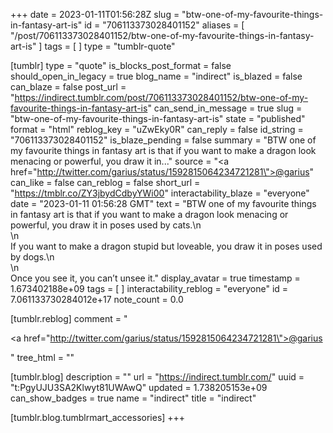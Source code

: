 +++
date = 2023-01-11T01:56:28Z
slug = "btw-one-of-my-favourite-things-in-fantasy-art-is"
id = "706113373028401152"
aliases = [ "/post/706113373028401152/btw-one-of-my-favourite-things-in-fantasy-art-is" ]
tags = [ ]
type = "tumblr-quote"

[tumblr]
type = "quote"
is_blocks_post_format = false
should_open_in_legacy = true
blog_name = "indirect"
is_blazed = false
can_blaze = false
post_url = "https://indirect.tumblr.com/post/706113373028401152/btw-one-of-my-favourite-things-in-fantasy-art-is"
can_send_in_message = true
slug = "btw-one-of-my-favourite-things-in-fantasy-art-is"
state = "published"
format = "html"
reblog_key = "uZwEky0R"
can_reply = false
id_string = "706113373028401152"
is_blaze_pending = false
summary = "BTW one of my favourite things in fantasy art is that if you want to make a dragon look menacing or powerful, you draw it in..."
source = "<a href=\"http://twitter.com/garius/status/1592815064234721281\">@garius</a>"
can_like = false
can_reblog = false
short_url = "https://tmblr.co/ZY3jbydCdbyYWi00"
interactability_blaze = "everyone"
date = "2023-01-11 01:56:28 GMT"
text = "BTW one of my favourite things in fantasy art is that if you want to make a dragon look menacing or powerful, you draw it in poses used by cats.\n<br/>\n<br/>If you want to make a dragon stupid but loveable, you draw it in poses used by dogs.\n<br/>\n<br/>Once you see it, you can&rsquo;t unsee it."
display_avatar = true
timestamp = 1.673402188e+09
tags = [ ]
interactability_reblog = "everyone"
id = 7.061133730284012e+17
note_count = 0.0

[tumblr.reblog]
comment = "<p><a href=\"http://twitter.com/garius/status/1592815064234721281\">@garius</a></p>"
tree_html = ""

[tumblr.blog]
description = ""
url = "https://indirect.tumblr.com/"
uuid = "t:PgyUJU3SA2Klwyt81UWAwQ"
updated = 1.738205153e+09
can_show_badges = true
name = "indirect"
title = "indirect"

[tumblr.blog.tumblrmart_accessories]
+++
